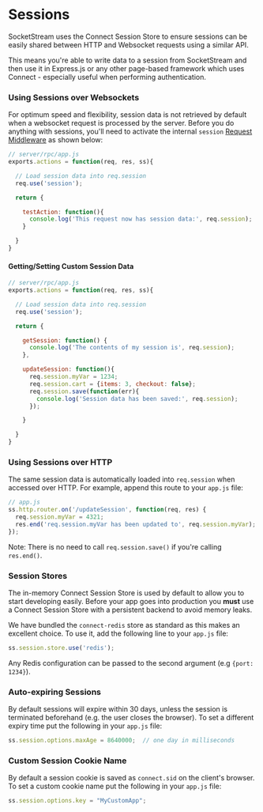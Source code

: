 # Sessions

SocketStream uses the Connect Session Store to ensure sessions can be easily shared between HTTP and Websocket requests using a similar API.

This means you're able to write data to a session from SocketStream and then use it in Express.js or any other page-based framework which uses Connect - especially useful when performing authentication.


### Using Sessions over Websockets

For optimum speed and flexibility, session data is not retrieved by default when a websocket request is processed by the server. Before you do anything with sessions, you'll need to activate the internal `session` [Request Middleware](https://github.com/socketstream/socketstream/blob/master/doc/guide/en/request_middleware.md) as shown below:

``` javascript
// server/rpc/app.js
exports.actions = function(req, res, ss){

  // Load session data into req.session 
  req.use('session');

  return {

    testAction: function(){
      console.log('This request now has session data:', req.session);
    }

  }
}
```

#### Getting/Setting Custom Session Data

``` javascript
// server/rpc/app.js
exports.actions = function(req, res, ss){

  // Load session data into req.session 
  req.use('session');

  return {

    getSession: function() {
      console.log('The contents of my session is', req.session);
    },

    updateSession: function(){
      req.session.myVar = 1234;
      req.session.cart = {items: 3, checkout: false};
      req.session.save(function(err){
        console.log('Session data has been saved:', req.session); 
      });

    }

  }
}
```

### Using Sessions over HTTP

The same session data is automatically loaded into `req.session` when accessed over HTTP. For example, append this route to your `app.js` file:

``` javascript
// app.js
ss.http.router.on('/updateSession', function(req, res) {
  req.session.myVar = 4321;
  res.end('req.session.myVar has been updated to', req.session.myVar);
});
```

Note: There is no need to call `req.session.save()` if you're calling `res.end()`.


### Session Stores

The in-memory Connect Session Store is used by default to allow you to start developing easily. Before your app goes into production you **must** use a Connect Session Store with a persistent backend to avoid memory leaks.

We have bundled the `connect-redis` store as standard as this makes an excellent choice. To use it, add the following line to your `app.js` file:

``` javascript
ss.session.store.use('redis');
```

Any Redis configuration can be passed to the second argument (e.g `{port: 1234}`).


### Auto-expiring Sessions

By default sessions will expire within 30 days, unless the session is terminated beforehand (e.g. the user closes the browser). To set a different expiry time put the following in your `app.js` file:

``` javascript
ss.session.options.maxAge = 8640000;  // one day in milliseconds
```

### Custom Session Cookie Name

By default a session cookie is saved as `connect.sid` on the client's browser. To set a custom cookie name put the following in your `app.js` file:

``` javascript
ss.session.options.key = "MyCustomApp";
```
